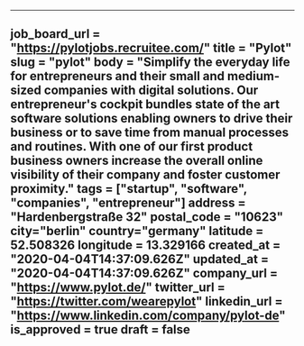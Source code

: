 ---
job_board_url = "https://pylotjobs.recruitee.com/"
title = "Pylot"
slug = "pylot"
body = "Simplify the everyday life for entrepreneurs and their small and medium-sized companies with digital solutions. Our entrepreneur's cockpit bundles state of the art software solutions enabling owners to drive their business or to save time from manual processes and routines. With one of our first product business owners increase the overall online visibility of their company and foster customer proximity."
tags = ["startup", "software", "companies", "entrepreneur"]
address = "Hardenbergstraße 32"
postal_code = "10623"
city="berlin"
country="germany"
latitude = 52.508326
longitude = 13.329166
created_at = "2020-04-04T14:37:09.626Z"
updated_at = "2020-04-04T14:37:09.626Z"
company_url = "https://www.pylot.de/"
twitter_url = "https://twitter.com/wearepylot"
linkedin_url = "https://www.linkedin.com/company/pylot-de"
is_approved = true
draft = false
---